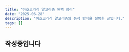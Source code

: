 ```yaml
---
title: "아호코라식 알고리즘 완벽 정리"
date: "2025-06-28"
description: "아호코라식 알고리즘의 동작 방식을 설명한 글입니다."
tags: []
---
```


## 작성중입니다